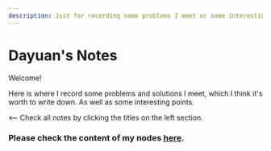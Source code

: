 ```yaml
---
description: Just for recording some problems I meet or some interesting Notes.
---
```


# Dayuan's Notes

Welcome!

Here is where I record some problems and solutions I meet, which I think it's worth to write down. As well as some interesting points.

<-- Check all notes by clicking the titles on the left section.

### Please check the **content** of my nodes [**here**](https://github.com/DayuanTan/dayuanNotes/blob/master/SUMMARY.md).

